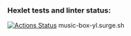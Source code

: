 ### Hexlet tests and linter status:
[![Actions Status](https://github.com/YanaLysukha/layout-designer-project-56/workflows/hexlet-check/badge.svg)](https://github.com/YanaLysukha/layout-designer-project-56/actions)
music-box-yl.surge.sh